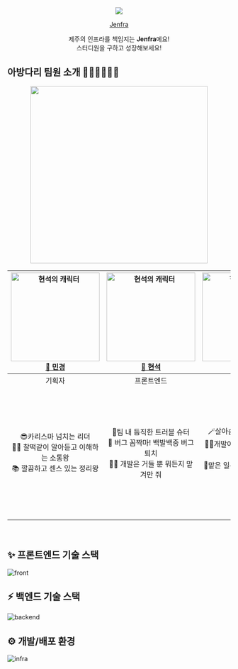<div align=center><img src="https://user-images.githubusercontent.com/56211193/202861953-357a598b-689c-4cc8-b7ab-c8298a5eb935.png">
  
  <a href="http://9oormthon.s3-website.ap-northeast-2.amazonaws.com" target="_blank">Jenfra </a>

제주의 인프라를 책임지는 <strong>Jenfra</strong>에요!<br/>스터디원을 구하고 성장해보세요!

</div>

## 아방다리 팀원 소개 👩🏻‍💻🧑🏻‍💻

<div align=center>
<img src="https://user-images.githubusercontent.com/56211193/202860895-b972c28c-65c5-4e57-aeba-600839c84848.jpg" height="400"/>

| <img src=https://user-images.githubusercontent.com/96432772/203003371-678ab4df-4cbb-47b3-9381-f5c3ed11e809.jpg alt="현석의 캐릭터" width="200"/> [🍊 민경](https://github.com/mkchoi-pm) | <img src=https://user-images.githubusercontent.com/96432772/203002037-50db64f9-63c1-4ba2-a5ce-cbf960bed5bf.jpg alt="현석의 캐릭터" width="200"/> [🍊 현석](https://github.com/chucoding) | <img src=https://user-images.githubusercontent.com/96432772/203002995-8fa7c2ff-f5cd-4775-ad57-81619b0db9e8.jpg alt="현석의 캐릭터" width="200"/> [🍊 현준](https://github.com/JadeHyun) | <img src=https://user-images.githubusercontent.com/96432772/203003152-65deedae-b160-4440-864c-885d7288c6b9.jpg alt="현석의 캐릭터" width="100"/><br/> [🍊 도현](https://github.com/DHAPARK) | <img src=https://user-images.githubusercontent.com/96432772/203003274-2104754d-61e2-4621-9a6a-2726ad1f6460.jpg alt="현석의 캐릭터" width="100"/><br/> [🍊 소정](https://github.com/thesojungkim) |
| :--------------------------------------------------------------------------------------------------------------------------------------------------------------------------------------: | :--------------------------------------------------------------------------------------------------------------------------------------------------------------------------------------: | :-------------------------------------------------------------------------------------------------------------------------------------------------------------------------------------: | :-----------------------------------------------------------------------------------------------------------------------------------------------------------------------------------------: | :----------------------------------------------------------------------------------------------------------------------------------------------------------------------------------------------: |
|                                                                                          기획자                                                                                          |                                                                                        프론트엔드                                                                                        |                                                                                       프론트엔드                                                                                        |                                                                                           백엔드                                                                                            |                                                                                             디자이너                                                                                             |
|                                          😎카리스마 넘치는 리더<br/>🙋‍♀️ 찰떡같이 알아듣고 이해하는 소통왕<br/>📚 깔끔하고 센스 있는 정리왕<br />                                          |                                         🔫팀 내 듬직한 트러블 슈터<br/>🎯 버그 꼼짝마! 백발백중 버그 퇴치<br/>👩‍💻 개발은 거들 뿐 뭐든지 맡겨만 줘                                         |                                          🪄살아숨쉬는 CSS 처리기<br/>👩‍💻개발이 제일 좋아, 찐 개발자<br/>🚗맡은 일은 끝까지 간다! 진격의 개발자                                           |                        🏃🏻‍♂️손이 안보이는 서버 개발자<br/> 🎢65000개 데이터 따위 두렵지 않은 DB 장인<br/> 🕵️‍ 팀 상황에 맞춰 자유자재로 코드를 짤 수 있는 백엔드 개발자                        |                 🍒카카오가 긴장하는 캐릭터 디자이너<br/>🌞 항상 밝은 분위기로 팀을 화사하게 만들어주는 봄날의 햇살같은 분위기 메이커 귀염둥이 막내<br/>🧠 다재다능 아이디어뱅크                  |

<br>
</div>

## ✨ 프론트엔드 기술 스택

![front](https://user-images.githubusercontent.com/56211193/202865016-24570b83-3c19-41a8-ab8f-81bd93df096b.png)

## ⚡️ 백엔드 기술 스택

![backend](https://user-images.githubusercontent.com/56211193/202865022-be625db1-1528-4e45-9d49-2b5586828a0e.png)

## ⚙️ 개발/배포 환경

![infra](https://user-images.githubusercontent.com/56211193/202866075-46b3e8b7-4e40-4552-a826-72b791117308.png)
